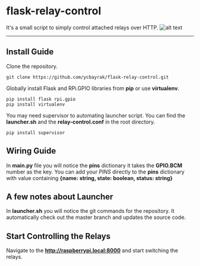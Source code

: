 flask-relay-control
===================

It's a small script to simply control attached relays over HTTP.
![alt text](http://url/to/img.png)

----------


Install Guide
-------------
Clone the repository. 
```
git clone https://github.com/ycbayrak/flask-relay-control.git
```
Globally install Flask and RPi.GPIO libraries from **pip** or use **virtualenv**.
```
pip install flask rpi.gpio
pip install virtualenv
```
You may need supervisor to automating launcher script. You can find the **launcher.sh** and the **relay-control.conf** in the root directory.
```
pip install supervisor
```
Wiring Guide
------------------
In **main.py** file you will notice the **pins** dictionary it takes the **GPIO.BCM** number as the key. You can add your *PINS* directly to the **pins** dictionary with value containing **{name: string, state: boolean, status: string}**

A few notes about Launcher
------------------------------------------------
In **launcher.sh** you will notice the git commands for the repository. It automatically check out the master branch and updates the source code.


Start Controlling the Relays
----------------------------------------
Navigate to the **http://raspberrypi.local:8000** and start switching the relays.